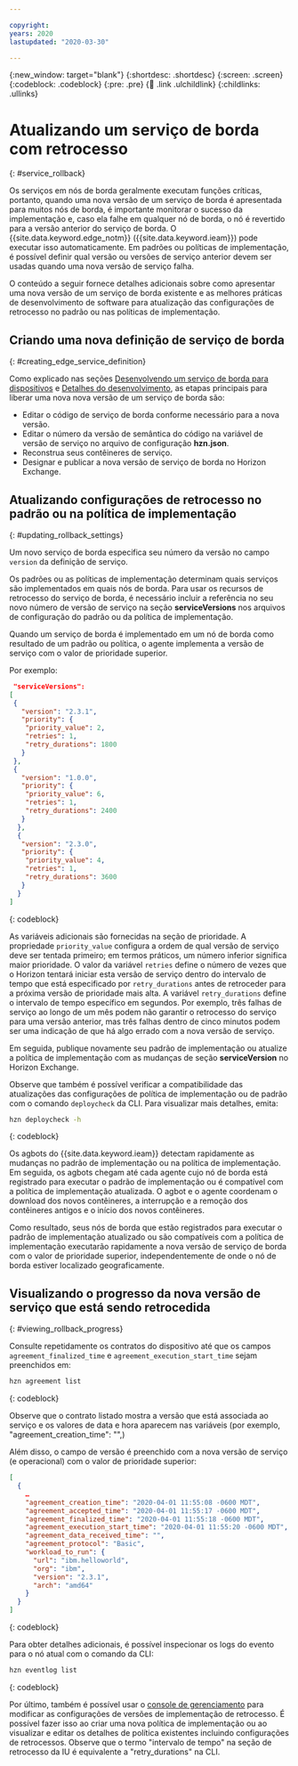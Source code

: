```yaml
---

copyright:
years: 2020
lastupdated: "2020-03-30"

---
```


{:new_window: target="blank"}
{:shortdesc: .shortdesc}
{:screen: .screen}
{:codeblock: .codeblock}
{:pre: .pre}
{:child: .link .ulchildlink}
{:childlinks: .ullinks}

# Atualizando um serviço de borda com retrocesso
{: #service_rollback}

Os serviços em nós de borda geralmente executam funções críticas, portanto, quando uma nova versão de um serviço de borda é apresentada para muitos nós de borda, é importante monitorar o sucesso da implementação e, caso ela falhe em qualquer nó de borda, o nó é revertido para a versão anterior do serviço de borda. O {{site.data.keyword.edge_notm}} ({{site.data.keyword.ieam}}) pode executar isso automaticamente. Em padrões ou políticas de implementação, é possível definir qual versão ou versões de serviço anterior devem ser usadas quando uma nova versão de serviço falha.

O conteúdo a seguir fornece detalhes adicionais sobre como apresentar uma nova versão de um serviço de borda existente e as melhores práticas de desenvolvimento de software para atualização das configurações de retrocesso no padrão ou nas políticas de implementação.

## Criando uma nova definição de serviço de borda
{: #creating_edge_service_definition}

Como explicado nas seções [Desenvolvendo um serviço de borda para dispositivos](../OH/docs/developing/developing.md) e [Detalhes do desenvolvimento](../developing/developing_details.md), as etapas principais para liberar uma nova nova versão de um serviço de borda são:

- Editar o código de serviço de borda conforme necessário para a nova versão.
- Editar o número da versão de semântica do código na variável de versão de serviço no arquivo de configuração **hzn.json**.
- Reconstrua seus contêineres de serviço.
- Designar e publicar a nova versão de serviço de borda no Horizon Exchange.

## Atualizando configurações de retrocesso no padrão ou na política de implementação
{: #updating_rollback_settings}

Um novo serviço de borda especifica seu número da versão no campo `version` da definição de serviço.  

Os padrões ou as políticas de implementação determinam quais serviços são implementados em quais nós de borda. Para usar os recursos de retrocesso do serviço de borda, é necessário incluir a referência no seu novo número de versão de serviço na seção **serviceVersions** nos arquivos de configuração do padrão ou da política de implementação.

Quando um serviço de borda é implementado em um nó de borda como resultado de um padrão ou política, o agente implementa a versão de serviço com o valor de prioridade superior.

Por exemplo:

```json
 "serviceVersions": 
[
 {
   "version": "2.3.1",
   "priority": {
    "priority_value": 2,
    "retries": 1,
    "retry_durations": 1800
   }
 },
 {
   "version": "1.0.0",
   "priority": {
    "priority_value": 6,
    "retries": 1,
    "retry_durations": 2400
   }
  },
  {
   "version": "2.3.0",
   "priority": {
    "priority_value": 4,
    "retries": 1,
    "retry_durations": 3600
   }
  }
]
```
{: codeblock}

As variáveis adicionais são fornecidas na seção de prioridade. A propriedade `priority_value` configura a ordem de qual versão de serviço deve ser tentada primeiro; em termos práticos, um número inferior significa maior prioridade. O valor da variável `retries` define o número de vezes que o Horizon tentará iniciar esta versão de serviço dentro do intervalo de tempo que está especificado por `retry_durations` antes de retroceder para a próxima versão de prioridade mais alta. A variável `retry_durations` define o intervalo de tempo específico em segundos. Por exemplo, três falhas de serviço ao longo de um mês podem não garantir o retrocesso do serviço para uma versão anterior, mas três falhas dentro de cinco minutos podem ser uma indicação de que há algo errado com a nova versão de serviço.

Em seguida, publique novamente seu padrão de implementação ou atualize a política de implementação com as mudanças de seção **serviceVersion** no Horizon Exchange.

Observe que também é possível verificar a compatibilidade das atualizações das configurações de política de implementação ou de padrão com o comando `deploycheck` da CLI. Para visualizar mais detalhes, emita: 

```bash
hzn deploycheck -h
```
{: codeblock}

Os agbots do {{site.data.keyword.ieam}} detectam rapidamente as mudanças no padrão de implementação ou na política de implementação. Em seguida, os agbots chegam até cada agente cujo nó de borda está registrado para executar o padrão de implementação ou é compatível com a política de implementação atualizada. O agbot e o agente coordenam o download dos novos contêineres, a interrupção e a remoção dos contêineres antigos e o início dos novos contêineres.

Como resultado, seus nós de borda que estão registrados para executar o padrão de implementação atualizado ou são compatíveis com a política de implementação executarão rapidamente a nova versão de serviço de borda com o valor de prioridade superior, independentemente de onde o nó de borda estiver localizado geograficamente.  

## Visualizando o progresso da nova versão de serviço que está sendo retrocedida
{: #viewing_rollback_progress}

Consulte repetidamente os contratos do dispositivo até que os campos `agreement_finalized_time` e `agreement_execution_start_time` sejam preenchidos em: 

```bash
hzn agreement list
```
{: codeblock}

Observe que o contrato listado mostra a versão que está associada ao serviço e os valores de data e hora aparecem nas variáveis (por exemplo, "agreement_creation_time": "",)

Além disso, o campo de versão é preenchido com a nova versão de serviço (e operacional) com o valor de prioridade superior:

```json
[
  {
    …
    "agreement_creation_time": "2020-04-01 11:55:08 -0600 MDT",
    "agreement_accepted_time": "2020-04-01 11:55:17 -0600 MDT",
    "agreement_finalized_time": "2020-04-01 11:55:18 -0600 MDT",
    "agreement_execution_start_time": "2020-04-01 11:55:20 -0600 MDT",
    "agreement_data_received_time": "",
    "agreement_protocol": "Basic",
    "workload_to_run": {
      "url": "ibm.helloworld",
      "org": "ibm",
      "version": "2.3.1",
      "arch": "amd64"
    }
  }
]
```
{: codeblock}

Para obter detalhes adicionais, é possível inspecionar os logs do evento para o nó atual com o comando da CLI:

```bash
hzn eventlog list
```
{: codeblock}

Por último, também é possível usar o [console de gerenciamento](../console/accessing_ui.md) para modificar as configurações de versões de implementação de retrocesso. É possível fazer isso ao criar uma nova política de implementação ou ao visualizar e editar os detalhes de política existentes incluindo configurações de retrocessos. Observe que o termo "intervalo de tempo" na seção de retrocesso da IU é equivalente a "retry_durations" na CLI.

